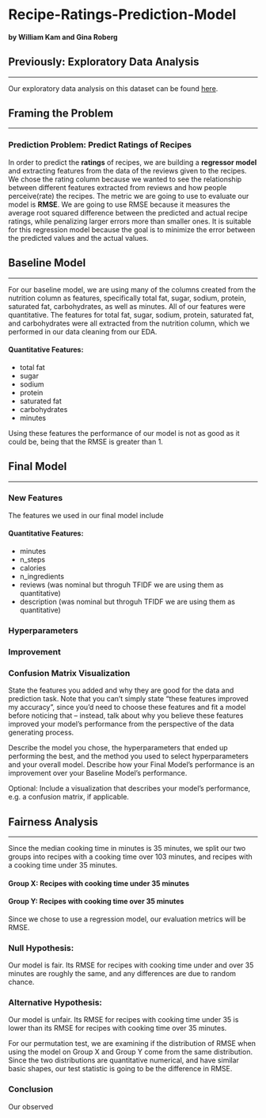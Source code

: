 # **Recipe-Ratings-Prediction-Model**
#### by William Kam and Gina Roberg
## Previously: Exploratory Data Analysis 
---
Our exploratory data analysis on this dataset can be found [here](https://ginaroberg.github.io/Recipes-and-Reviews-Data-Analysis/).

## Framing the Problem
---
### Prediction Problem: Predict Ratings of Recipes

In order to predict the **ratings** of recipes, we are building a **regressor model** and extracting features from the data of the reviews given to the recipes.  We chose the rating column because we wanted to see the relationship between different features extracted from reviews and how people perceive(rate) the recipes.   The metric we are going to use to evaluate our model is **RMSE**. We are going to use RMSE because it measures the average root squared difference between the predicted and actual recipe ratings, while penalizing larger errors more than smaller ones.  It is suitable for this regression model because the goal is to minimize the error between the predicted values and the actual values.

## Baseline Model
---

For our baseline model, we are using many of the columns created from the nutrition column as features, specifically total fat, sugar, sodium, protein, saturated fat, carbohydrates, as well as minutes.  All of our features were quantitative. The features for total fat, sugar, sodium, protein, saturated fat, and carbohydrates were all extracted from the nutrition column, which we performed in our data cleaning from our EDA.

#### Quantitative Features:
- total fat 
- sugar
- sodium
- protein
- saturated fat
- carbohydrates
- minutes

Using these features the performance of our model is not as good as it could be, being that the RMSE is greater than 1.

## Final Model
---

### New Features
The features we used in our final model include 
#### Quantitative Features:
- minutes
- n_steps
- calories
- n_ingredients
- reviews (was nominal but throguh TFIDF we are using them as quantitative)
- description (was nominal but throguh TFIDF we are using them as quantitative)

### Hyperparameters

### Improvement

### Confusion Matrix Visualization
State the features you added and why they are good for the data and prediction task. Note that you can’t simply state “these features improved my accuracy”, since you’d need to choose these features and fit a model before noticing that – instead, talk about why you believe these features improved your model’s performance from the perspective of the data generating process.

Describe the model you chose, the hyperparameters that ended up performing the best, and the method you used to select hyperparameters and your overall model. Describe how your Final Model’s performance is an improvement over your Baseline Model’s performance.

Optional: Include a visualization that describes your model’s performance, e.g. a confusion matrix, if applicable.

## Fairness Analysis
---

Since the median cooking time in minutes is 35 minutes, we split our two groups into recipes with a cooking time over 103 minutes, and recipes with a cooking time under 35 minutes.

#### **Group X:** Recipes with cooking time under 35 minutes

#### **Group Y:** Recipes with cooking time over 35 minutes

Since we chose to use a regression model, our evaluation metrics will be RMSE.

### **Null Hypothesis:** 
Our model is fair. Its RMSE for recipes with cooking time under and over 35 minutes are roughly the same, and any differences are due to random chance.

### **Alternative Hypothesis:**
Our model is unfair. Its RMSE for recipes with cooking time under 35 is lower than its RMSE for recipes with cooking time over 35 minutes. 

For our permutation test, we are examining if the distribution of RMSE when using the model on Group X and Group Y come from the same distribution. Since the two distributions are quantitative numerical, and have similar basic shapes, our test statistic is going to be the difference in RMSE.

### Conclusion
Our observed 